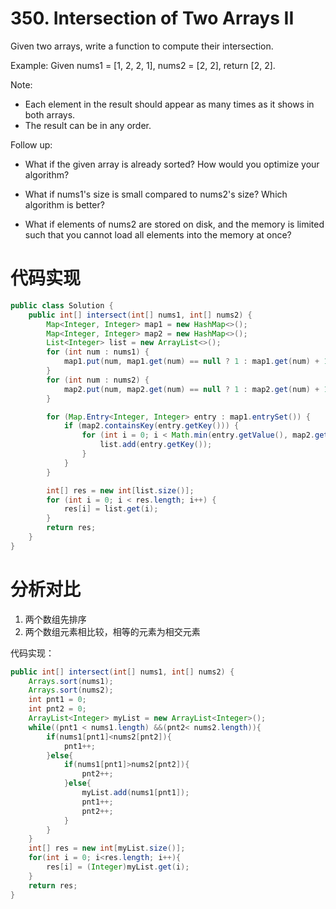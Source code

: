 ﻿# 350. Intersection of Two Arrays II

Given two arrays, write a function to compute their intersection.

Example:
Given nums1 = [1, 2, 2, 1], nums2 = [2, 2], return [2, 2].

Note:

- Each element in the result should appear as many times as it shows in both arrays.
- The result can be in any order.

Follow up:

- What if the given array is already sorted? How would you optimize your algorithm?

- What if nums1's size is small compared to nums2's size? Which algorithm is better?

- What if elements of nums2 are stored on disk, and the memory is limited such that you cannot load all elements into the memory at once?

# 代码实现

```java
public class Solution {
    public int[] intersect(int[] nums1, int[] nums2) {
        Map<Integer, Integer> map1 = new HashMap<>();
        Map<Integer, Integer> map2 = new HashMap<>();
        List<Integer> list = new ArrayList<>();
        for (int num : nums1) {
            map1.put(num, map1.get(num) == null ? 1 : map1.get(num) + 1);
        }
        for (int num : nums2) {
            map2.put(num, map2.get(num) == null ? 1 : map2.get(num) + 1);
        }

        for (Map.Entry<Integer, Integer> entry : map1.entrySet()) {
            if (map2.containsKey(entry.getKey())) {
                for (int i = 0; i < Math.min(entry.getValue(), map2.get(entry.getKey())); i++) {
                    list.add(entry.getKey());
                }
            }
        }

        int[] res = new int[list.size()];
        for (int i = 0; i < res.length; i++) {
            res[i] = list.get(i);
        }
        return res;
    }
}
```

# 分析对比

 1. 两个数组先排序
 2. 两个数组元素相比较，相等的元素为相交元素

代码实现：

```java
public int[] intersect(int[] nums1, int[] nums2) {
    Arrays.sort(nums1);
    Arrays.sort(nums2);
    int pnt1 = 0;
    int pnt2 = 0;
    ArrayList<Integer> myList = new ArrayList<Integer>();
    while((pnt1 < nums1.length) &&(pnt2< nums2.length)){
        if(nums1[pnt1]<nums2[pnt2]){
            pnt1++;
        }else{
            if(nums1[pnt1]>nums2[pnt2]){
                pnt2++;
            }else{
                myList.add(nums1[pnt1]);
                pnt1++;
                pnt2++;
            }
        }
    }
    int[] res = new int[myList.size()];
    for(int i = 0; i<res.length; i++){
        res[i] = (Integer)myList.get(i);
    }
    return res;
}
```
  
